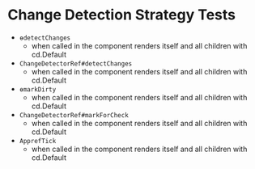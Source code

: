 # Change Detection Strategy Tests


- `ɵdetectChanges`
  - when called in the component renders itself and all children with cd.Default
- `ChangeDetectorRef#detectChanges`
  - when called in the component renders itself and all children with cd.Default
- `ɵmarkDirty`
  - when called in the component renders itself and all children with cd.Default
- `ChangeDetectorRef#markForCheck`
  - when called in the component renders itself and all children with cd.Default
- `ApprefTick`
  - when called in the component renders itself and all children with cd.Default
